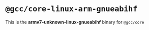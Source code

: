 # `@gcc/core-linux-arm-gnueabihf`

This is the **armv7-unknown-linux-gnueabihf** binary for `@gcc/core`

